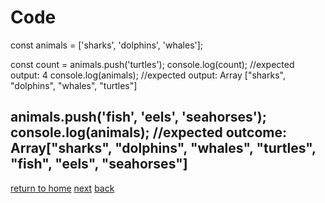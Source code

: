 # Code

const animals = ['sharks', 'dolphins', 'whales'];

const count = animals.push('turtles');
    console.log(count);
//expected output: 4
    console.log(animals);
//expected output: Array ["sharks", "dolphins", "whales", "turtles"]

animals.push('fish', 'eels', 'seahorses');
    console.log(animals);
//expected outcome: Array["sharks", "dolphins", "whales", "turtles", "fish", "eels", "seahorses"]
--------------------------------
[return to home](./README.md)
[next](./hobby.md)
[back](./recipe.md)